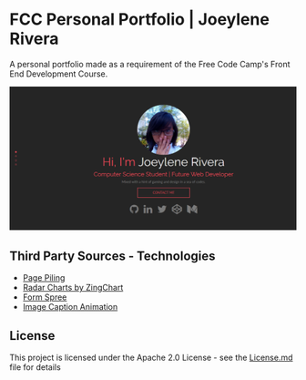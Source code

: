 # FCC Personal Portfolio | Joeylene Rivera

A personal portfolio made as a requirement of the Free Code Camp's Front End Development Course.

![alt text](assets/img/portfolio.png "FCC Personal Portfolio | Joeylene Rivera")

## Third Party Sources - Technologies

* [Page Piling](https://github.com/alvarotrigo/pagePiling.js)
* [Radar Charts by ZingChart](https://codepen.io/zingchart/pen/WZygqq?editors=1010)
* [Form Spree](https://formspree.io/)
* [Image Caption Animation](https://1stwebdesigner.com/image-caption-animation-css3/)

## License

This project is licensed under the Apache 2.0 License - see the [License.md](LICENSE) file for details

